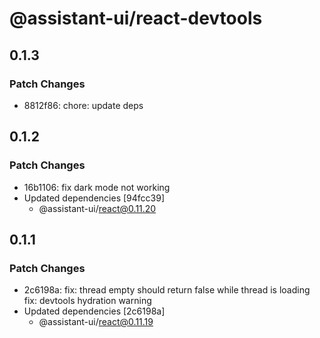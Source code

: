 # @assistant-ui/react-devtools

## 0.1.3

### Patch Changes

- 8812f86: chore: update deps

## 0.1.2

### Patch Changes

- 16b1106: fix dark mode not working
- Updated dependencies [94fcc39]
  - @assistant-ui/react@0.11.20

## 0.1.1

### Patch Changes

- 2c6198a: fix: thread empty should return false while thread is loading
  fix: devtools hydration warning
- Updated dependencies [2c6198a]
  - @assistant-ui/react@0.11.19
